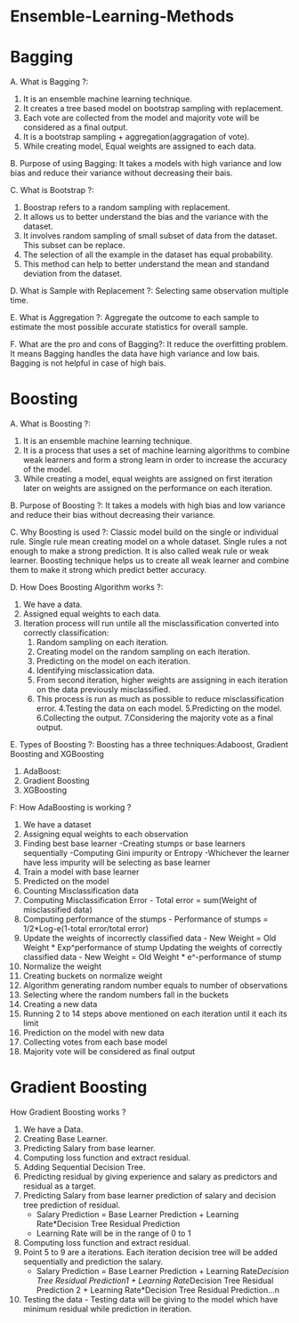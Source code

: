 # Ensemble-Learning-Methods

# Bagging

A. What is Bagging ?: 
1. It is an ensemble machine learning technique. 
2. It creates a tree based model on bootstrap sampling with replacement. 
3. Each vote are collected from the model and majority vote will be considered as a final output.
4. It is a bootstrap sampling + aggregation(aggragation of vote).
5. While creating model, Equal weights are assigned to each data.

B. Purpose of using Bagging:
It takes a models with high variance and low bias and reduce their variance without decreasing their bais.

C. What is Bootstrap ?:
1. Boostrap refers to a random sampling with replacement. 
2. It allows us to better understand the bias and the variance with the dataset. 
3. It involves random sampling of small subset of data from the dataset. This subset can be replace. 
4. The selection of all the example in the dataset has equal probability. 
5. This method can help to better understand the mean and standand deviation from the dataset.

D. What is Sample with Replacement ?:
Selecting same observation multiple time.

E. What is Aggregation ?:
Aggregate the outcome to each sample to estimate the most possible accurate statistics for overall sample.

F. What are the pro and cons of Bagging?: It reduce the overfitting problem. It means Bagging handles the data have high variance and low bais. Bagging is not helpful in case of high bais.

# Boosting

A. What is Boosting ?:
1. It is an ensemble machine learning technique.
2. It is a process that uses a set of machine learning algorithms to combine weak learners and form a strong learn in order to increase the accuracy of the model.
3. While creating a model, equal weights are assigned on first iteration later on weights are assigned on the performance on each iteration.

B. Purpose of Boosting ?:
It takes a models with high bias and low variance and reduce their bias without decreasing their variance.

C. Why Boosting is used ?:
Classic model build on the single or individual rule. Single rule mean creating model on a whole dataset. Single rules a not enough to make a strong prediction. It is also called weak rule or weak learner. Boosting technique helps us to create all weak learner and combine them to make it strong which predict better accuracy.

D. How Does Boosting Algorithm works ?:
1. We have a data.
2. Assigned equal weights to each data.
3. Iteration process will run untile all the misclassification converted into correctly classification:
   1. Random sampling on each iteration.
   2. Creating model on the random sampling on each iteration.
   3. Predicting on the model on each iteration.
   4. Identifying misclassication data.
   5. From second iteration, higher weights are assigning in each iteration on the data previously misclassified. 
   6. This process is run as much as possible to reduce misclassification error.
4.Testing the data on each model.
5.Predicting on the model.
6.Collecting the output.
7.Considering the majority vote as a final output.

E. Types of Boosting ?: Boosting has a three techniques:Adaboost, Gradient Boosting and XGBoosting
1. AdaBoost: 
2. Gradient Boosting
3. XGBoosting

F: How AdaBoosting is working ?
1. We have a dataset
2. Assigning equal weights to each observation
3. Finding best base learner
-Creating stumps or  base learners sequentially
-Computing Gini impurity or Entropy
-Whichever the learner have less impurity will be selecting as base learner
4. Train a model with base learner
5. Predicted on the model
6. Counting  Misclassification data
7. Computing Misclassification Error - Total error = sum(Weight of misclassified data)
8. Computing performance of the stumps - Performance of stumps = 1/2*Log-e(1-total error/total error)
9. Update the weights of incorrectly classified data - New Weight = Old Weight * Exp^performance of stump
    Updating the weights of correctly classified data - New Weight = Old Weight *  e^-performance of stump
10. Normalize the weight
11. Creating buckets on normalize weight
12. Algorithm generating random number equals to number of observations
13. Selecting where the random numbers fall in the buckets
14. Creating a new data
15. Running 2 to 14 steps above mentioned on each iteration until it each its limit
16. Prediction on the model with new data
17. Collecting votes from each base model
18. Majority vote will be considered as final output

# Gradient Boosting

How Gradient Boosting works ?
1. We have a Data.
2. Creating Base Learner.
3. Predicting Salary from base learner.
4. Computing loss function and extract residual.
5. Adding Sequential Decision Tree.
6. Predicting residual by giving experience and salary as predictors and residual as a target.
7. Predicting Salary from base learner prediction of salary and decision tree prediction of residual.
    - Salary Prediction = Base Learner Prediction + Learning Rate*Decision Tree Residual Prediction
    - Learning Rate will be in the range of 0 to 1
8. Computing loss function and extract residual.
9. Point 5 to 9 are a iterations. Each iteration decision tree will be added sequentially and prediction the salary.
   - Salary Prediction = Base Learner Prediction + Learning Rate*Decision Tree Residual Prediction1 + Learning Rate*Decision Tree Residual Prediction 2 + Learning Rate*Decision      Tree Residual Prediction...n
10. Testing the data - Testing data will be giving to the model which have minimum residual while prediction in iteration.
